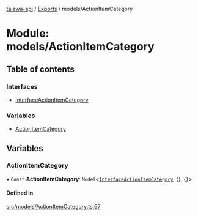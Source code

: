 [talawa-api](../README.md) / [Exports](../modules.md) / models/ActionItemCategory

# Module: models/ActionItemCategory

## Table of contents

### Interfaces

- [InterfaceActionItemCategory](../interfaces/models_ActionItemCategory.InterfaceActionItemCategory.md)

### Variables

- [ActionItemCategory](models_ActionItemCategory.md#actionitemcategory)

## Variables

### ActionItemCategory

• `Const` **ActionItemCategory**: `Model`\<[`InterfaceActionItemCategory`](../interfaces/models_ActionItemCategory.InterfaceActionItemCategory.md), \{\}, \{\}\>

#### Defined in

[src/models/ActionItemCategory.ts:67](https://github.com/PalisadoesFoundation/talawa-api/blob/b8b7d29/src/models/ActionItemCategory.ts#L67)
